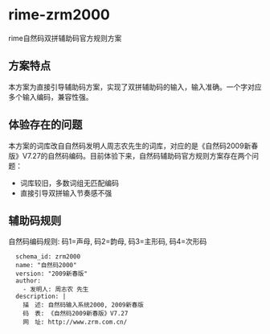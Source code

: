 # rime-zrm2000
rime自然码双拼辅助码官方规则方案


## 方案特点

本方案为直接引导辅助码方案，实现了双拼辅助码的输入，输入准确。一个字对应多个输入编码，兼容性强。

## 体验存在的问题
本方案的词库改自自然码发明人周志农先生的词库，对应的是《自然码2009新春版》V7.27的自然码编码。目前体验下来，自然码辅助码官方规则方案存在两个问题：
- 词库较旧，多数词组无匹配编码
- 直接引导双拼输入节奏感不强

## 辅助码规则
自然码编码规则: 码1=声母, 码2=韵母, 码3=主形码, 码4=次形码
```
  schema_id: zrm2000
  name: "自然码2000"
  version: "2009新春版"
  author:
    - 发明人: 周志农 先生
  description: |
    描　述: 自然码输入系统2000, 2009新春版
    码　表: 《自然码2009新春版》V7.27
    网　址: http://www.zrm.com.cn/

```



<!-- 
# Rime dictionary: zrm2000
# encoding: utf-8
#
# Changelog
#    描述: 自然码输入系统2000, 2009新春版
#    码表: 《自然码2009新春版》V7.27, 自然码编码, 含自然码单字编码查询 & 自然切形查询
#    网址: http://www.zrm.com.cn/
#    UsedCodes=abcdefghijklmnopqrstuvwxyz,.
#    自然码编码规则: 码1=声母, 码2=韵母, 码3=主形码, 码4=次形码
#    2字词:ce2=p11+p21+,                 # 字1码1+字2码1+,          # 2字高频词简码
#    2字词:ce2=p11+p12+p21+p22           # 字1码1+字1码2+字2码1+字2码2
#    2字词:ce2=p11+p12+p21+p22+p13       # 字1码1+字1码2+字2码1+字2码2+字1码3
#    2字词:ce2=p11+p12+p21+p22+p23       # 字1码1+字1码2+字2码1+字2码2+字2码3
#    3字词:ce3=p11+p21+p31+,             # 字1码1+字2码1+字3码1+,   # 3字词简码
#    3字词:ce3=p11+p12+p21+p22+p31+p32   # 字1码1+字1码2+字2码1+字2码2+字3码1+字3码2
#    4字词:ca4=p11+p21+p31+n11           # 字1码1+字2码1+字3码1+末字1码1
#    自然码单字编码查询:根据发音查询单字的各种编码(音码+形码)
#        构词规则: 码1=声母, 码2=韵母, 码3=逗号(,), 码4=逗号(,), 码5=主形码, 码6=次形码
#        单字编码查询返回格式:自然码单字[自然码单字4码编码]
#        如 hu,,=所有发音为hu的单字的各种编码, hu,,og=胡[huog]
#    自然切形查询：根据切形码查询单字的各种编码(音码+形码),切形码与自然码的形码类似
#        构词规则: 码1=主形码1声母, 码2=主形码1韵母, 码3=句点(.), 码4=句点(.), 码5=主形码2声母, 码6=主形码2韵母
#        切形查询返回格式:自然码单字[自然码单字4码编码]
#        如 yt..=所有月字旁的单字的各种编码, yt..gu=胡[huog]/胡[huyg] -->


